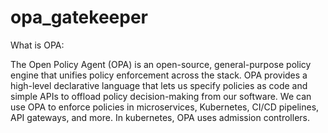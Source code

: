 # opa_gatekeeper

What is OPA:

  The Open Policy Agent (OPA) is an open-source, general-purpose policy engine that unifies policy enforcement across the stack. OPA provides a high-level declarative language that lets us specify policies as code and simple APIs to offload policy decision-making from our software. We can use OPA to enforce policies in microservices, Kubernetes, CI/CD pipelines, API gateways, and more. In kubernetes, OPA uses admission controllers.

